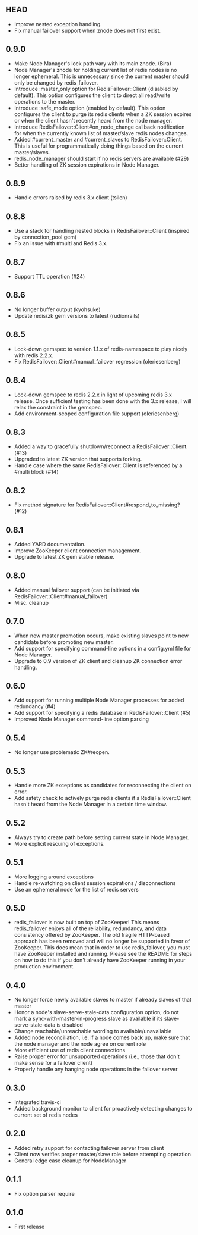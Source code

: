 HEAD
-----------
- Improve nested exception handling.
- Fix manual failover support when znode does not first exist.

0.9.0
-----------
- Make Node Manager's lock path vary with its main znode. (Bira)
- Node Manager's znode for holding current list of redis nodes is no longer ephemeral. This is unnecessary since the current master should only be changed by redis_failover.
- Introduce :master_only option for RedisFailover::Client (disabled by default). This option configures the client to direct all read/write operations to the master.
- Introduce :safe_mode option (enabled by default). This option configures the client to purge its redis clients when a ZK session expires or when the client hasn't recently heard from the node manager.
- Introduce RedisFailover::Client#on_node_change callback notification for when the currently known list of master/slave redis nodes changes.
- Added #current_master and #current_slaves to RedisFailover::Client. This is useful for programmatically doing things based on the current master/slaves.
- redis_node_manager should start if no redis servers are available (#29)
- Better handling of ZK session expirations in Node Manager.

0.8.9
-----------
- Handle errors raised by redis 3.x client (tsilen) 

0.8.8
-----------
- Use a stack for handling nested blocks in RedisFailover::Client (inspired by connection_pool gem)
- Fix an issue with #multi and Redis 3.x.

0.8.7
-----------
- Support TTL operation (#24)

0.8.6
-----------
- No longer buffer output (kyohsuke)
- Update redis/zk gem versions to latest (rudionrails)

0.8.5
-----------
- Lock-down gemspec to version 1.1.x of redis-namespace to play nicely with redis 2.2.x.
- Fix RedisFailover::Client#manual_failover regression (oleriesenberg)

0.8.4
-----------
- Lock-down gemspec to redis 2.2.x in light of upcoming redis 3.x release. Once sufficient testing
has been done with the 3.x release, I will relax the constraint in the gemspec.
- Add environment-scoped configuration file support (oleriesenberg)

0.8.3
-----------
- Added a way to gracefully shutdown/reconnect a RedisFailover::Client. (#13)
- Upgraded to latest ZK version that supports forking.
- Handle case where the same RedisFailover::Client is referenced by a #multi block (#14)

0.8.2
-----------
- Fix method signature for RedisFailover::Client#respond_to_missing? (#12)

0.8.1
-----------
- Added YARD documentation.
- Improve ZooKeeper client connection management.
- Upgrade to latest ZK gem stable release.

0.8.0
-----------
- Added manual failover support (can be initiated via RedisFailover::Client#manual_failover)
- Misc. cleanup

0.7.0
-----------
- When new master promotion occurs, make existing slaves point to new candidate before promoting new master.
- Add support for specifying command-line options in a config.yml file for Node Manager.
- Upgrade to 0.9 version of ZK client and cleanup ZK connection error handling.

0.6.0
-----------
- Add support for running multiple Node Manager processes for added redundancy (#4)
- Add support for specifying a redis database in RedisFailover::Client (#5)
- Improved Node Manager command-line option parsing

0.5.4
-----------
- No longer use problematic ZK#reopen.

0.5.3
-----------
- Handle more ZK exceptions as candidates for reconnecting the client on error.
- Add safety check to actively purge redis clients if a RedisFailover::Client hasn't heard from the Node Manager in a certain time window.

0.5.2
-----------
- Always try to create path before setting current state in Node Manager.
- More explicit rescuing of exceptions.

0.5.1
-----------
- More logging around exceptions
- Handle re-watching on client session expirations / disconnections
- Use an ephemeral node for the list of redis servers

0.5.0
-----------
- redis_failover is now built on top of ZooKeeper! This means redis_failover enjoys all of the reliability, redundancy, and data consistency offered by ZooKeeper. The old fragile HTTP-based approach has been removed and will no longer be supported in favor of ZooKeeper. This does mean that in order to use redis_failover, you must have ZooKeeper installed and running. Please see the README for steps on how to do this if you don't already have ZooKeeper running in your production environment.

0.4.0
-----------
- No longer force newly available slaves to master if already slaves of that master
- Honor a node's slave-serve-stale-data configuration option; do not mark a sync-with-master-in-progress slave as available if its slave-serve-stale-data is disabled
- Change reachable/unreachable wording to available/unavailable
- Added node reconciliation, i.e. if a node comes back up, make sure that the node manager and the node agree on current role
- More efficient use of redis client connections
- Raise proper error for unsupported operations (i.e., those that don't make sense for a failover client)
- Properly handle any hanging node operations in the failover server

0.3.0
-----------
- Integrated travis-ci
- Added background monitor to client for proactively detecting changes to current set of redis nodes

0.2.0
-----------
- Added retry support for contacting failover server from client
- Client now verifies proper master/slave role before attempting operation
- General edge case cleanup for NodeManager

0.1.1
-----------

- Fix option parser require

0.1.0
-----------

- First release
